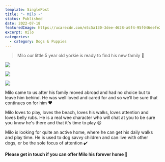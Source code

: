 ```yaml
---
template: SinglePost
title: "- Milo -"
status: Published
date: 2022-07-18
featuredImage: https://ucarecdn.com/e5c5a130-3dee-4628-a6f4-95f046eefe25/-/crop/206x129/74,17/-/preview/
excerpt: milo
categories:
  - category: Dogs & Puppies
---
```

> Milo our little 5 year old yorkie is ready to find his new family 🤗

![](https://ucarecdn.com/347d7acb-7255-4d7d-b3cd-45b8c86da434/-/crop/218x228/62,0/-/preview/)



![](https://ucarecdn.com/7010f076-3a87-437a-84d7-05f850353dec/-/crop/195x161/34,166/-/preview/)

![](https://ucarecdn.com/00fe287a-7f88-4930-8936-6adc1fbf09a2/)

Milo came to us after his family moved abroad and had no choice but to leave him behind. He was well loved and cared for and so we’ll be sure that continues on for him ❤️



Milo loves to play, loves the beach, loves his walks, loves attention and loves belly rubs. He is a real wee character who will chat at you to be sure you know he's there and that it's time to play 😆



Milo is looking for quite an active home, where he can get his daily walks and play time. He is used to dog savvy children and can live with other dogs, or be the sole focus of attention ✔️



**Please get in touch if you can offer Milo his forever home 🏡**